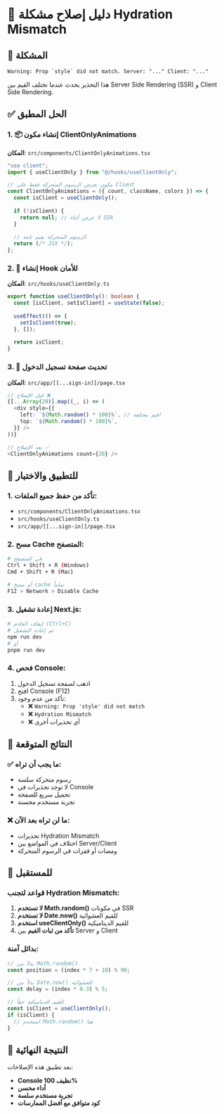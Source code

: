 # 🔧 دليل إصلاح مشكلة Hydration Mismatch

## 🚨 المشكلة
```
Warning: Prop `style` did not match. Server: "..." Client: "..."
```

هذا التحذير يحدث عندما تختلف القيم بين Server Side Rendering (SSR) و Client Side Rendering.

## ✅ الحل المطبق

### 1. 📦 إنشاء مكون ClientOnlyAnimations
**المكان**: `src/components/ClientOnlyAnimations.tsx`

```typescript
"use client";
import { useClientOnly } from "@/hooks/useClientOnly";

// مكون يعرض الرسوم المتحركة فقط على Client
const ClientOnlyAnimations = ({ count, className, colors }) => {
  const isClient = useClientOnly();
  
  if (!isClient) {
    return null; // لا عرض أثناء SSR
  }
  
  // الرسوم المتحركة بقيم ثابتة
  return (/* JSX */);
};
```

### 2. 🎯 إنشاء Hook للأمان
**المكان**: `src/hooks/useClientOnly.ts`

```typescript
export function useClientOnly(): boolean {
  const [isClient, setIsClient] = useState(false);
  
  useEffect(() => {
    setIsClient(true);
  }, []);
  
  return isClient;
}
```

### 3. 🔄 تحديث صفحة تسجيل الدخول
**المكان**: `src/app/[[...sign-in]]/page.tsx`

```typescript
// قبل الإصلاح ❌
{[...Array(20)].map((_, i) => (
  <div style={{
    left: `${Math.random() * 100}%`, // قيم مختلفة!
    top: `${Math.random() * 100}%`,
  }} />
))}

// بعد الإصلاح ✅
<ClientOnlyAnimations count={20} />
```

## 🚀 للتطبيق والاختبار

### 1. تأكد من حفظ جميع الملفات:
- `src/components/ClientOnlyAnimations.tsx`
- `src/hooks/useClientOnly.ts`
- `src/app/[[...sign-in]]/page.tsx`

### 2. مسح Cache المتصفح:
```bash
# في المتصفح
Ctrl + Shift + R (Windows)
Cmd + Shift + R (Mac)

# أو مسح cache تماماً
F12 > Network > Disable Cache
```

### 3. إعادة تشغيل Next.js:
```bash
# إيقاف الخادم (Ctrl+C)
# ثم إعادة التشغيل
npm run dev
# أو
pnpm run dev
```

### 4. فحص Console:
1. اذهب لصفحة تسجيل الدخول
2. افتح Console (F12)
3. تأكد من عدم وجود:
   - ❌ `Warning: Prop 'style' did not match`
   - ❌ `Hydration Mismatch`
   - ❌ أي تحذيرات أخرى

## 🎯 النتائج المتوقعة

### ✅ ما يجب أن تراه:
- رسوم متحركة سلسة
- لا توجد تحذيرات في Console
- تحميل سريع للصفحة
- تجربة مستخدم محسنة

### ❌ ما لن تراه بعد الآن:
- تحذيرات Hydration Mismatch
- اختلاف في المواضع بين Server/Client
- ومضات أو قفزات في الرسوم المتحركة

## 🔧 للمستقبل

### قواعد لتجنب Hydration Mismatch:
1. **لا تستخدم Math.random()** في مكونات SSR
2. **لا تستخدم Date.now()** للقيم العشوائية
3. **استخدم useClientOnly()** للقيم الديناميكية
4. **تأكد من ثبات القيم** بين Server و Client

### بدائل آمنة:
```typescript
// بدلاً من Math.random()
const position = (index * 7 + 10) % 90;

// بدلاً من Date.now() للعشوائية
const delay = (index * 0.3) % 5;

// للقيم الديناميكية حقاً
const isClient = useClientOnly();
if (isClient) {
  // استخدم Math.random() هنا
}
```

## 🎉 النتيجة النهائية

بعد تطبيق هذه الإصلاحات:
- **Console نظيف 100%**
- **أداء محسن**
- **تجربة مستخدم سلسة**
- **كود متوافق مع أفضل الممارسات**
